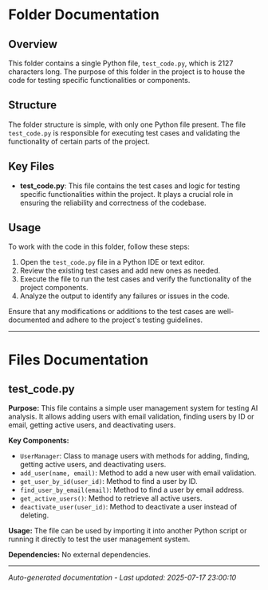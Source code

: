 # Folder Documentation

## Overview
This folder contains a single Python file, `test_code.py`, which is 2127 characters long. The purpose of this folder in the project is to house the code for testing specific functionalities or components.

## Structure
The folder structure is simple, with only one Python file present. The file `test_code.py` is responsible for executing test cases and validating the functionality of certain parts of the project.

## Key Files
- **test_code.py**: This file contains the test cases and logic for testing specific functionalities within the project. It plays a crucial role in ensuring the reliability and correctness of the codebase.

## Usage
To work with the code in this folder, follow these steps:
1. Open the `test_code.py` file in a Python IDE or text editor.
2. Review the existing test cases and add new ones as needed.
3. Execute the file to run the test cases and verify the functionality of the project components.
4. Analyze the output to identify any failures or issues in the code.

Ensure that any modifications or additions to the test cases are well-documented and adhere to the project's testing guidelines.

---

# Files Documentation

## test_code.py

**Purpose:** This file contains a simple user management system for testing AI analysis. It allows adding users with email validation, finding users by ID or email, getting active users, and deactivating users.

**Key Components:**
- `UserManager`: Class to manage users with methods for adding, finding, getting active users, and deactivating users.
- `add_user(name, email)`: Method to add a new user with email validation.
- `get_user_by_id(user_id)`: Method to find a user by ID.
- `find_user_by_email(email)`: Method to find a user by email address.
- `get_active_users()`: Method to retrieve all active users.
- `deactivate_user(user_id)`: Method to deactivate a user instead of deleting.

**Usage:** The file can be used by importing it into another Python script or running it directly to test the user management system.

**Dependencies:** No external dependencies.

---
*Auto-generated documentation - Last updated: 2025-07-17 23:00:10*
